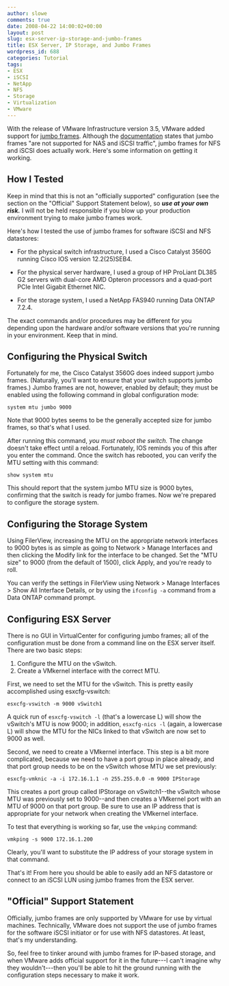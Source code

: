 ```yaml
---
author: slowe
comments: true
date: 2008-04-22 14:00:02+00:00
layout: post
slug: esx-server-ip-storage-and-jumbo-frames
title: ESX Server, IP Storage, and Jumbo Frames
wordpress_id: 688
categories: Tutorial
tags:
- ESX
- iSCSI
- NetApp
- NFS
- Storage
- Virtualization
- VMware
---
```


With the release of VMware Infrastructure version 3.5, VMware added support for [jumbo frames](http://en.wikipedia.org/wiki/Jumbo_frame). Although the [documentation](http://www.vmware.com/support/vi3/doc/whatsnew_esx35_vc25.html) states that jumbo frames "are not supported for NAS and iSCSI traffic", jumbo frames for NFS and iSCSI does actually work. Here's some information on getting it working.

## How I Tested

Keep in mind that this is not an "officially supported" configuration (see the section on the "Official" Support Statement below), so **_use at your own risk._** I will not be held responsible if you blow up your production environment trying to make jumbo frames work.

Here's how I tested the use of jumbo frames for software iSCSI and NFS datastores:

* For the physical switch infrastructure, I used a Cisco Catalyst 3560G running Cisco IOS version 12.2(25)SEB4.

* For the physical server hardware, I used a group of HP ProLiant DL385 G2 servers with dual-core AMD Opteron processors and a quad-port PCIe Intel Gigabit Ethernet NIC.

* For the storage system, I used a NetApp FAS940 running Data ONTAP 7.2.4.

The exact commands and/or procedures may be different for you depending upon the hardware and/or software versions that you're running in your environment. Keep that in mind.

## Configuring the Physical Switch

Fortunately for me, the Cisco Catalyst 3560G does indeed support jumbo frames. (Naturally, you'll want to ensure that your switch supports jumbo frames.) Jumbo frames are not, however, enabled by default; they must be enabled using the following command in global configuration mode:

	system mtu jumbo 9000

Note that 9000 bytes seems to be the generally accepted size for jumbo frames, so that's what I used.

After running this command, _you must reboot the switch._ The change doesn't take effect until a reload. Fortunately, IOS reminds you of this after you enter the command. Once the switch has rebooted, you can verify the MTU setting with this command:

	show system mtu

This should report that the system jumbo MTU size is 9000 bytes, confirming that the switch is ready for jumbo frames. Now we're prepared to configure the storage system.

## Configuring the Storage System

Using FilerView, increasing the MTU on the appropriate network interfaces to 9000 bytes is as simple as going to Network > Manage Interfaces and then clicking the Modify link for the interface to be changed. Set the "MTU size" to 9000 (from the default of 1500), click Apply, and you're ready to roll.

You can verify the settings in FilerView using Network > Manage Interfaces > Show All Interface Details, or by using the `ifconfig -a` command from a Data ONTAP command prompt.

## Configuring ESX Server

There is no GUI in VirtualCenter for configuring jumbo frames; all of the configuration must be done from a command line on the ESX server itself. There are two basic steps:

1. Configure the MTU on the vSwitch.
2. Create a VMkernel interface with the correct MTU.

First, we need to set the MTU for the vSwitch. This is pretty easily accomplished using esxcfg-vswitch:

	esxcfg-vswitch -m 9000 vSwitch1

A quick run of `esxcfg-vswitch -l` (that's a lowercase L) will show the vSwitch's MTU is now 9000; in addition, `esxcfg-nics -l` (again, a lowercase L) will show the MTU for the NICs linked to that vSwitch are now set to 9000 as well.

Second, we need to create a VMkernel interface. This step is a bit more complicated, because we need to have a port group in place already, and that port group needs to be on the vSwitch whose MTU we set previously:

	esxcfg-vmknic -a -i 172.16.1.1 -n 255.255.0.0 -m 9000 IPStorage

This creates a port group called IPStorage on vSwitch1--the vSwitch whose MTU was previously set to 9000--and then creates a VMkernel port with an MTU of 9000 on that port group. Be sure to use an IP address that is appropriate for your network when creating the VMkernel interface.

To test that everything is working so far, use the `vmkping` command:

	vmkping -s 9000 172.16.1.200

Clearly, you'll want to substitute the IP address of your storage system in that command.

That's it! From here you should be able to easily add an NFS datastore or connect to an iSCSI LUN using jumbo frames from the ESX server.

## "Official" Support Statement

Officially, jumbo frames are only supported by VMware for use by virtual machines. Technically, VMware does not support the use of jumbo frames for the software iSCSI initiator or for use with NFS datastores. At least, that's my understanding.

So, feel free to tinker around with jumbo frames for IP-based storage, and when VMware adds official support for it in the future---I can't imagine why they wouldn't---then you'll be able to hit the ground running with the configuration steps necessary to make it work.
